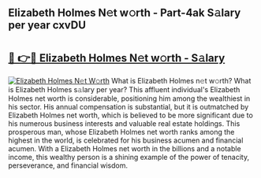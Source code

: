 ## Elizabeth Holmes N𝚎t w𝚘rth - Part-4ak S𝚊lary per year cxvDU

# <h2><a href="http://gc20dni.nevu.top/?p=Elizabeth+Holmes">🔗 👉🔴 Elizabeth Holmes N𝚎t w𝚘rth - S𝚊lary</a></h2>

[![Elizabeth Holmes N𝚎t W𝚘rth](https://i.imgur.com/Oavwk0R.jpeg)](http://gc20dni.nevu.top/?p=Elizabeth+Holmes)
What is Elizabeth Holmes n𝚎t w𝚘rth? What is Elizabeth Holmes s𝚊lary per year?
This affluent individual's Elizabeth Holmes net worth is considerable, positioning him among the wealthiest in his sector. His annual compensation is substantial, but it is outmatched by Elizabeth Holmes net worth, which is believed to be more significant due to his numerous business interests and valuable real estate holdings. This prosperous man, whose Elizabeth Holmes net worth ranks among the highest in the world, is celebrated for his business acumen and financial acumen. With a Elizabeth Holmes net worth in the billions and a notable income, this wealthy person is a shining example of the power of tenacity, perseverance, and financial wisdom.
